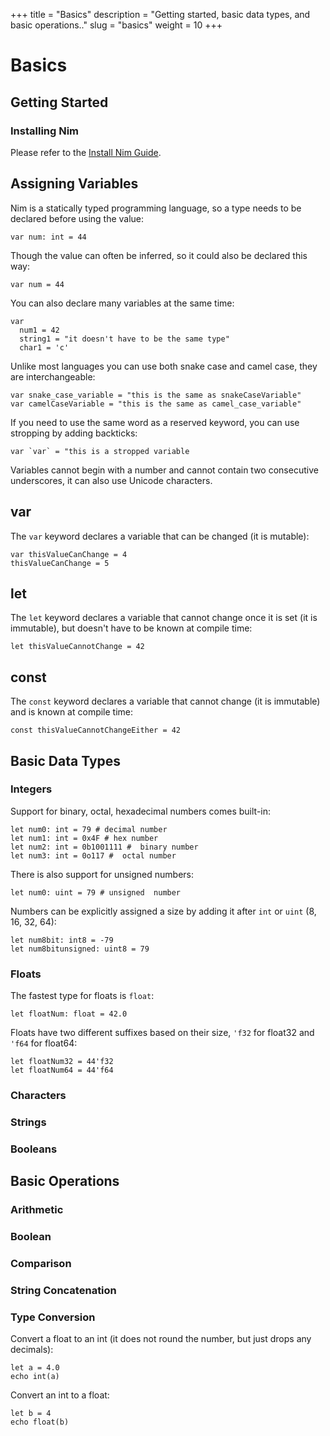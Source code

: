 +++
title = "Basics"
description = "Getting started, basic data types, and basic operations.."
slug = "basics"
weight = 10
+++

# Basics

## Getting Started

### Installing Nim

Please refer to the [Install Nim Guide](https://nim-lang.org/install.html).

## Assigning Variables

Nim is a statically typed programming language, so a type needs to be declared before using the value:

```
var num: int = 44
```

Though the value can often be inferred, so it could also be declared this way:

```
var num = 44
```

You can also declare many variables at the same time:

```
var
  num1 = 42
  string1 = "it doesn't have to be the same type"
  char1 = 'c'
```

Unlike most languages you can use both snake case and camel case, they are interchangeable:

```
var snake_case_variable = "this is the same as snakeCaseVariable"
var camelCaseVariable = "this is the same as camel_case_variable"
```

If you need to use the same word as a reserved keyword, you can use stropping by adding backticks:

```
var `var` = "this is a stropped variable
```

Variables cannot begin with a number and cannot contain two consecutive underscores, it can also use Unicode characters.

## var

The `var` keyword declares a variable that can be changed (it is mutable):

```
var thisValueCanChange = 4
thisValueCanChange = 5
```

## let

The `let` keyword declares a variable that cannot change once it is set (it is immutable), but doesn't have to be known at compile time:

```
let thisValueCannotChange = 42
```

## const

The `const` keyword declares a variable that cannot change (it is immutable) and is known at compile time:

```
const thisValueCannotChangeEither = 42
```

## Basic Data Types

### Integers

Support for binary, octal, hexadecimal numbers comes built-in:

```
let num0: int = 79 # decimal number
let num1: int = 0x4F # hex number
let num2: int = 0b1001111 #  binary number
let num3: int = 0o117 #  octal number
```

There is also support for unsigned numbers:

```
let num0: uint = 79 # unsigned  number
```

Numbers can be explicitly assigned a size by adding it after `int` or `uint` (8, 16, 32, 64):

```
let num8bit: int8 = -79
let num8bitunsigned: uint8 = 79
```

### Floats

The fastest type for floats is `float`:

```
let floatNum: float = 42.0
```

Floats have two different suffixes based on their size, `'f32` for float32 and `'f64` for float64:

```
let floatNum32 = 44'f32
let floatNum64 = 44'f64
```

### Characters

### Strings

### Booleans

## Basic Operations

### Arithmetic

### Boolean

### Comparison

### String Concatenation

### Type Conversion

Convert a float to an int (it does not round the number, but just drops any decimals):

```
let a = 4.0
echo int(a)
```

Convert an int to a float:

```
let b = 4
echo float(b)
```
